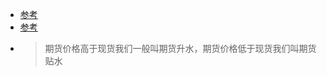 - [参考](https://zhuanlan.zhihu.com/p/115505160)
- [参考](https://zhuanlan.zhihu.com/p/142808422)
- > 期货价格高于现货我们一般叫期货升水，期货价格低于现货我们叫期货贴水